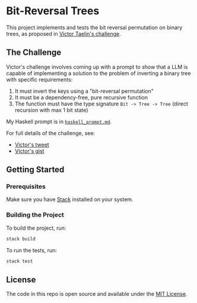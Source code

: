 # Bit-Reversal Trees

This project implements and tests the bit reversal permutation on binary trees, as proposed in [Victor Taelin's challenge](https://x.com/VictorTaelin/status/1844886809005687270).

## The Challenge

Victor's challenge involves coming up with a prompt to show that a LLM is capable of implementing a solution to the problem of inverting a binary tree with specific requirements:
1. It must invert the keys using a "bit-reversal permutation"
2. It must be a dependency-free, pure recursive function
3. The function must have the type signature `Bit -> Tree -> Tree` (direct recursion with max 1 bit state)

My Haskell prompt is in [`haskell_prompt.md`](haskell_prompt.md).

For full details of the challenge, see: 
- [Victor's tweet](https://x.com/VictorTaelin/status/1844886809005687270)
- [Victor's gist](https://gist.github.com/VictorTaelin/45440a737e47b872d7505c6cda27b6aa)

## Getting Started

### Prerequisites

Make sure you have [Stack](https://docs.haskellstack.org/en/stable/install_and_upgrade/) installed on your system.

### Building the Project

To build the project, run:

```bash
stack build
```

To run the tests, run:

```bash
stack test
```

## License

The code in this repo is open source and available under the [MIT License](LICENSE).

